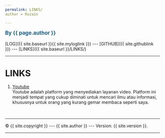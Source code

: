 ```yaml
---
permalink: LINKS/
author = Ruzain

---
```

<span style="color:rgb(16, 97, 148); font-weight:bold; font-size:larger;">By {{ page.author }}</span>
<br><br>
[LOG]({{ site.baseurl }}{{ site.myloglink }}) ---
[GITHUB]({{ site.githublink }}) ---
[LINKS]({{ site.baseurl }}/LINKS/)
<br>
<hr>

# LINKS

1. [Youtube](https://www.youtube.com/)<br>
Youtube adalah platform yang menyediakan layanan video. Platform ini menjadi
tempat yang cukup diminati untuk mencari ilmu atau informasi, khususnya untuk orang yang kurang gemar membaca seperti saya.


<br>
<hr>
&copy; {{ site.copyright }} --- {{ site.author }} --- Version: {{ site.version }}.
<hr>
<br>

